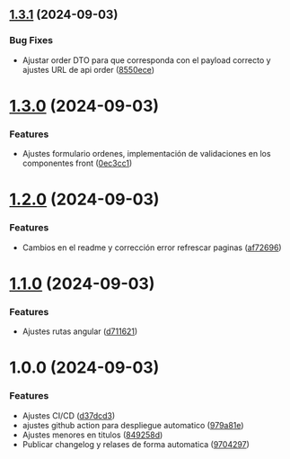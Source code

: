 ## [1.3.1](https://github.com/zluis1992/Ecommerce-Front/compare/v1.3.0...v1.3.1) (2024-09-03)


### Bug Fixes

* Ajustar order DTO para que corresponda con el payload correcto y ajustes URL de api order ([8550ece](https://github.com/zluis1992/Ecommerce-Front/commit/8550ece88ab2edfe5627a34d7954039a3c5d41c7))

# [1.3.0](https://github.com/zluis1992/Ecommerce-Front/compare/v1.2.0...v1.3.0) (2024-09-03)


### Features

* Ajustes formulario ordenes, implementación de validaciones en los componentes front ([0ec3cc1](https://github.com/zluis1992/Ecommerce-Front/commit/0ec3cc181465c5600e0e1e720cb691df310e9d46))

# [1.2.0](https://github.com/zluis1992/Ecommerce-Front/compare/v1.1.0...v1.2.0) (2024-09-03)


### Features

* Cambios en el readme y corrección error refrescar paginas ([af72696](https://github.com/zluis1992/Ecommerce-Front/commit/af72696c419171fe490f1b3f1779c94ed1a695b8))

# [1.1.0](https://github.com/zluis1992/Ecommerce-Front/compare/v1.0.0...v1.1.0) (2024-09-03)


### Features

* Ajustes rutas angular ([d711621](https://github.com/zluis1992/Ecommerce-Front/commit/d71162193fc12cd55df8486b35edb23134c7d3ad))

# 1.0.0 (2024-09-03)


### Features

* Ajustes CI/CD ([d37dcd3](https://github.com/zluis1992/Ecommerce-Front/commit/d37dcd355fab53efcfe667b5530ca7ff5d4d308d))
* ajustes github action para despliegue automatico ([979a81e](https://github.com/zluis1992/Ecommerce-Front/commit/979a81e557dafa9dd8e307d5285bfba903219d97))
* Ajustes menores en titulos ([849258d](https://github.com/zluis1992/Ecommerce-Front/commit/849258dc49b3915588c6c62175b815165c4d9877))
* Publicar changelog y relases de forma automatica ([9704297](https://github.com/zluis1992/Ecommerce-Front/commit/970429750f06527c9d04bb8c89079d77b76c31df))
